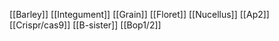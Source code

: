 [[Barley]]
[[Integument]]
[[Grain]]
[[Floret]]
[[Nucellus]]
[[Ap2]]
[[Crispr/cas9]]
[[B-sister]]
[[Bop1/2]]
